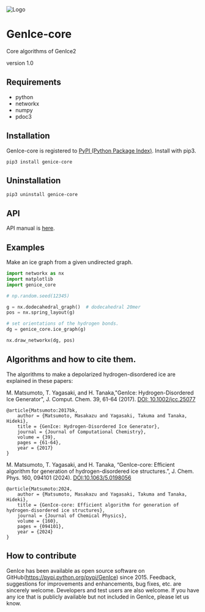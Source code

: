![Logo](https://raw.githubusercontent.com/vitroid/GenIce/develop/logo/genice-v0.png)

# GenIce-core

Core algorithms of GenIce2

version 1.0

## Requirements

* python
* networkx
* numpy
* pdoc3


## Installation

GenIce-core is registered to [PyPI (Python Package Index)](https://pypi.python.org/pypi/GenIce).
Install with pip3.

    pip3 install genice-core

## Uninstallation

    pip3 uninstall genice-core

## API

API manual is [here](https://genice-dev.github.io/genice-core).

## Examples

Make an ice graph from a given undirected graph.

```python
import networkx as nx
import matplotlib
import genice_core

# np.random.seed(12345)

g = nx.dodecahedral_graph()  # dodecahedral 20mer
pos = nx.spring_layout(g)

# set orientations of the hydrogen bonds.
dg = genice_core.ice_graph(g)

nx.draw_networkx(dg, pos)
```

## Algorithms and how to cite them.

The algorithms to make a depolarized hydrogen-disordered ice are explained in these papers:

M. Matsumoto, T. Yagasaki, and H. Tanaka,"GenIce: Hydrogen-Disordered
Ice Generator", J. Comput. Chem. 39, 61-64 (2017). [DOI: 10.1002/jcc.25077](http://doi.org/10.1002/jcc.25077)

    @article{Matsumoto:2017bk,
        author = {Matsumoto, Masakazu and Yagasaki, Takuma and Tanaka, Hideki},
        title = {GenIce: Hydrogen-Disordered Ice Generator},
        journal = {Journal of Computational Chemistry},
    	volume = {39},
    	pages = {61-64},
        year = {2017}
    }

M. Matsumoto, T. Yagasaki, and H. Tanaka, “GenIce-core: Efficient algorithm for generation of hydrogen-disordered ice structures.”, J. Chem. Phys. 160, 094101 (2024). [DOI:10.1063/5.0198056](https://doi.org/10.1063/5.0198056)

    @article{Matsumoto:2024,
        author = {Matsumoto, Masakazu and Yagasaki, Takuma and Tanaka, Hideki},
        title = {GenIce-core: Efficient algorithm for generation of hydrogen-disordered ice structures},
        journal = {Journal of Chemical Physics},
        volume = {160},
        pages = {094101},
        year = {2024}
    }

## How to contribute

GenIce has been available as open source software on GitHub(https://pypi.python.org/pypi/GenIce) since 2015. Feedback, suggestions for improvements and enhancements, bug fixes, etc. are sincerely welcome. Developers and test users are also welcome. If you have any ice that is publicly available but not included in GenIce, please let us know.
